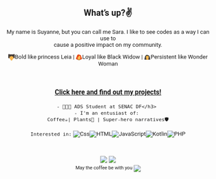 <!DOCTYPE html>
<html lang="en">
<head>
  <meta charset="UTF-8">
  <meta http-equiv="X-UA-Compatible" content="IE=edge">
  <meta name="viewport" content="width=device-width, initial-scale=1.0">
</head>
<body style="font-size:10pt;font-family:'Roboto',sans-serif;">
  <h2 align="center">What’s up?✌️</h2>


  <p align="center">My name is Suyanne, but you can call me Sara. I like to see codes as a way I can use to<br>cause a positive impact on my community.</p>
    <p align="center" ><img width="15px" align="center" src="images/LeiaIcon.svg" alt="">Bold like princess Leia | 
  <img width="15px" align="center" src="images/ViuvaIcon.svg" alt="">Loyal like Black Widow
  |
  <img width="15px" align="center" src="images/WonderWomanIcon.svg" alt="">Persistent like Wonder Woman</p>
  <br>


 


  <div align="center"> 
  <h3><a href="https://suyannesara.github.io/" align="center" >Click here and find out my projects!</a></h3>

  ``` - 👩🏻‍💻 ADS Student at SENAC DF</h3>  ``` <br>
  ``` - I'm an entusiast of:  ``` <br>
  ```Coffee☕| Plants🌵 | Super-hero narratives🛡️``` <br> <br>
  ``` Interested in: ```
  <img align="center" src="images/CssIcon.svg" alt="Css"><img align="center" src="images/HtmlIcon.svg" alt="HTML"><img align="center" src="images/JsIcon.svg" alt="JavaScript"><img align="center" src="images/KotlinIcon.svg" alt="Kotlin"><img align="center" src="images/PhpIcon.svg" alt="PHP">
  </div>
  </div>
  <br><br>
  
  <div align="center">
    <a href ="mailto:suyannesaramiranda@gmail.com"><img src="https://img.shields.io/badge/-Gmail-%23333?style=for-the-badge&logo=gmail&logoColor=white" target="_blank"></a>
    <a href="https://www.linkedin.com/in/suyanne-miranda/" target="_blank"><img src="https://img.shields.io/badge/-LinkedIn-%230077B5?style=for-the-badge&logo=linkedin&logoColor=white" target="_blank"></a> <br>
    <small>May the coffee be with you  <img src="images/wars.svg" align="center"></small> 
  </div>

  <!-- |                                      |                               |  
  |---|---|
  |<h3>I’m an entusiast of:</h3>Coffee ☕ Plants🌵 <br> Super-hero narratives 🛡️|<h3>Interested in: </h3><img align="center" src="images/CssIcon.svg" alt="Css"><img align="center" src="images/HtmlIcon.svg" alt="HTML"><img align="center" src="images/JsIcon.svg" alt="JavaScript"><img align="center" src="images/KotlinIcon.svg" alt="Kotlin"><img align="center" src="images/PhpIcon.svg" alt="PHP"><br><br>   |
  <br> -->
<!-- 
> ### Let's take a coffee?
> <a target="_blank" href="https://www.linkedin.com/in/suyanne-miranda/"><img src="images/lkdinLogo.svg"></a> 
> <a target="_blank" href="https://stackoverflow.com/users/17331573/suyanne-miranda"><img src="images/StackOverflow.svg"></a> 
> <a target="_blank" href="https://www.behance.net/suyannesara"><img src="images/Behance.svg"> <br></a>
> <small>May the coffee be with you  <img src="images/wars.svg" align="center"></small>  -->
